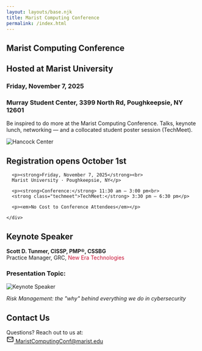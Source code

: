 ```yaml
---
layout: layouts/base.njk
title: Marist Computing Conference
permalink: /index.html
---
```



<section class="hero">
  <h1>Marist Computing Conference</h1>
  <h2>Hosted at Marist University</h2>
  <h3>Friday, November 7, 2025</h3>
  <h3>Murray Student Center, 3399 North Rd, Poughkeepsie, NY 12601</h3>  
  
  <p>Be inspired to do more at the Marist Computing Conference. Talks, keynote lunch, networking — and a collocated student poster session (TechMeet).</p>
</section>

<section class="save-the-date">
  <div class="save-the-date-inner">
    <div class="save-the-date-image">
      <img src="/MCC2025/assets/images/hancock-center-official.jpg" alt="Hancock Center">
    </div>
    <div class="save-the-date-content">
      <h2>Registration opens October 1st</h2>

      <p><strong>Friday, November 7, 2025</strong><br>
      Marist University · Poughkeepsie, NY</p>

      <p><strong>Conference:</strong> 11:30 am – 3:00 pm<br>
      <strong class="techmeet">TechMeet:</strong> 3:30 pm – 6:30 pm</p>

      <p><em>No Cost to Conference Attendees</em></p>

    </div>
  </div>
</section>

<div class="keynote-card">
  <div class="keynote-inner">
    <div class="keynote-content">
    <h2>Keynote Speaker</h2>
      <div class="title-block">
        <div>
          <p><strong>Scott D. Tunmer, CISSP, PMP®, CSSBG</strong><br>
          Practice Manager, GRC, <span style="color:#c91235;">New Era Technologies</span></p>
          <h3>Presentation Topic:</h3>
        </div>
        <div class="keynote-image">
          <img src="/MCC2025/assets/images/keynote-pic.jpg" alt="Keynote Speaker">
        </div>
      </div>
      <p class="keynote-topic"><em>Risk Management: the "why" behind everything we do in cybersecurity</em></p>
    </div>
  </div>
</div>


<section class="contact-card">
  <h2>Contact Us</h2>
  <p>
    Questions? Reach out to us at:<br>
    <a href="mailto:MaristComputingConf@marist.edu" class="contact-link">
      <svg xmlns="http://www.w3.org/2000/svg" 
           viewBox="0 0 24 24" 
           width="20" height="20" 
           fill="currentColor" 
           class="contact-icon">
        <path d="M4 4h16c1.1 0 2 .9 2 2v12c0 
        1.1-.9 2-2 2H4c-1.1 0-2-.9-2-2V6c0-1.1.9-2 
        2-2zm0 2v.01L12 13l8-6.99V6H4zm16 
        12V8l-8 6-8-6v10h16z"/>
      </svg>
      MaristComputingConf@marist.edu
    </a>
  </p>
</section>



